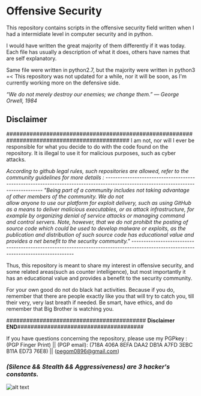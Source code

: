# Offensive Security

This repository contains scripts in the offensive security field written when I had a intermidiate level in computer security 
and in python. 

I would have written the great majority of them differently if it was today.
Each file has usually a description of what it does, others have names that are self explanatory.

Same file were written in python2.7, but the majority were written in python3 =<
This repository was not updated for a while, nor it will be soon, as I'm currently working more on the defensive side. 


*“We do not merely destroy our enemies; we change them.”*
    *― George Orwell, 1984*

## **Disclaimer**
#############################################################################################
I am not, nor will I ever be responsible for what you decide to do with the code found on the repository. 
It is illegal to use it for malicious purposes, such as cyber attacks. 

*According to github legal rules, such repositories are allowed, refer to the community guidelines for more details :*
    ----------------------------------------------------------------------------------------------------------------------------------
    *"Being part of a community includes not taking advantage of other members of the community. We do not  
    allow anyone to use our platform for exploit delivery, such as using GitHub as a means to deliver    malicious executables, or as attack infrastructure, for example by organizing denial of service attacks   or managing command and control servers. Note, however, that we do not prohibit the posting of source   code which could be used to develop malware or exploits, as the publication and distribution of such   source code has educational value and provides a net benefit to the security community."*
    ------------------------------------------------------------------------------------------------------------------------------------

Thus, this repository is meant to share my interest in offensive security, and some related areas(such as counter intelligence), but most
importantly it has an educational value and provides a benefit to the security community.

For your own good do not do black hat activities. Because if you do, remember that there are people exactly like you that will try to catch you, till their very, very last breath if needed. Be smart, have ethics, and do remember that Big Brother is watching you.

########################################## **Disclaimer END**######################################


If you have questions concerning the repository, please use my PGPkey :
(PGP Finger Print) || (PGP email): 
(718A 406A 8EFA DAA2 DB1A  A7FD 3EBC B11A ED73 76E8) || (pegom0896@gmail.com)

### *(Silence && Stealth && Aggressiveness) are 3 hacker's constants.*
 ![alt text](https://github.com/pegom96/OffensiveSecurity/blob/master/Pics/816dbe289357591bef82819613550c18.jpg)



